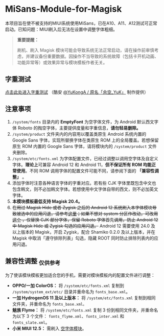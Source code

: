 # MiSans-Module-for-Magisk
本项目旨在使不被支持的MIUI系统使用MiSans，已在A10、A11、A12测试可正常启动。已知问题：MIUI刷入后无法在设置中调整字体粗细。

> **重要提醒：**
>
> 刷机、刷入 Magisk 模块可能会导致系统无法正常启动，请在操作前审慎考虑，并建议备份重要数据。因操作不当导致的系统故障（包括卡开机动画、功能异常等）或效果异常与模块模板作者无关。

## 字重测试
[点击此处进入字重测试](https://font.yukonga.top/) （酷安 [@YuKongA / 原名「余空_YuK」](https://www.coolapk.com/u/680367) 制作提供）

## 注意事项
1. `/system/fonts` 目录内的 **EmptyFont** 为空字体文件，为 Android 默认西文字体 Roboto 的掏空字体，主要提供度量和字重信息，**请勿轻易删除。**
2. `/system/product` 文件夹内的内容用以覆盖类原生 Android 系统内置的 Google Sans 字体，实现所替换字体在类原生 ROM 上的全局覆盖。若想保留原生 ROM 内置的 Google Sans 字体，请将模块内的 `/system/product` 文件夹删除。
3. `/system/etc/fonts.xml` 为字体配置文件，已经过调整以调用空字体及自定义字体。**理论上**可兼容 Android 12 和 Android 11，**但不保证所有 ROM 均能正常使用**。不同 ROM 调用字体的配置文件可能不同，请参阅下面的 **「兼容性调整」** 。
4. 添加字体时注意各种语言字体的字重对应。若有些 CJK 字体里既包含中文也包含韩文，则不必加韩文字体。若想使用中文字体自带的西文，则不必加英文字体。
5. **本模块模板最低支持 Magisk 20.4。**
6. ~~在用过 Magisk Hide 或者 Zygisk 之后的 Android 12 系统刷入本字体模块导致被选中的应用闪退，请参考[这里](https://github.com/lxgw/advanced-cjk-font-magisk-module-template/issues/1#issuecomment-1003711583)；如果不想对 system 分区作改动，可改用 [这个](https://github.com/lxgw/cjk-only-font-magisk-module-template/) ，仅替换 CJK 部分字体，保留 Roboto 字体首先调用，防止 Android 12 中 Magisk Hide 或 Zygisk 勾选的应用闪退。~~ Android 12 需要使用 24.0 及以上版本的 Magisk，开启 Zygisk，配合 Shamiko 0.2.0 及以上版本，并在 Magisk 中取消「遵守排除列表」勾选，隐藏 ROOT 同时防止排除列表内的应用闪退。

## 兼容性调整 <sub>仅供参考</sub>
为了使该模块模板更加适合您的手机，需要对模块模板内的配置文件进行调整：
- **OPPO/一加 ColorOS：** 将 `/system/etc/fonts.xml` 复制到 `/system/system_ext/etc/` 目录并重命名为 `fonts_base.xml`。
- **一加 HydrogenOS 11 及以上版本：** 将 `/system/etc/fonts.xml` 复制到相同文件夹，并重命名为 `fonts_base.xml。`
- **魅族 Flyme：** 将 `/system/etc/fonts.xml` 复制 3 份到相同文件夹，并重命名为以下 3 个文件： `fonts_flyme.xml`、`fonts_inter.xml` 和 `fonts_slate.xml`。
- **小米 MIUI 12.5：** 需刷入 [空字体模块](https://www.coolapk.com/feed/29518682?shareKey=NGU4ODM5Yjk3YjZmNjE4OTNiOTQ~&shareUid=633884&shareFrom=com.coolapk.market_11.4.3)。
